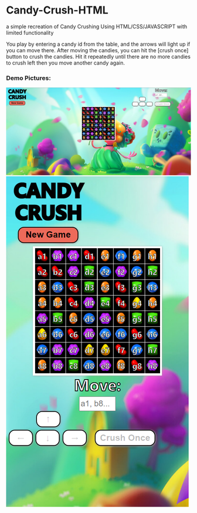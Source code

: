 # Candy-Crush-HTML
a simple recreation of Candy Crushing Using HTML/CSS/JAVASCRIPT with limited functionality

You play by entering a candy id from the table, and the arrows will light up if you can move there. After moving the candies, you can hit the [crush once] button to crush the candies. Hit it repeatedly until there are no more candies to crush left then you move another candy again. 
### Demo Pictures: 
![Demo Image](graphics/demo.png)
![Demo Image 2](graphics/demo2.png)
